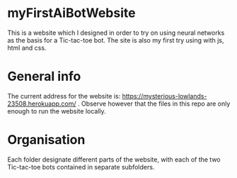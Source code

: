# myFirstAiBotWebsite
This is a website which I designed in order to try on using neural networks as the basis for a Tic-tac-toe bot. The site is also my first try using with js, html and css.

# General info
The current address for the website is: https://mysterious-lowlands-23508.herokuapp.com/ .
Observe however that the files in this repo are only enough to run the website locally.

# Organisation
Each folder designate different parts of the website, with each of the two Tic-tac-toe bots contained in separate subfolders.
